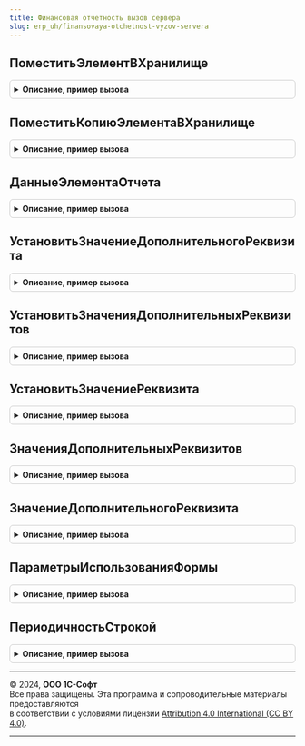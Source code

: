 ```yaml
---
title: Финансовая отчетность вызов сервера
slug: erp_uh/finansovaya-otchetnost-vyzov-servera
---
```



## ПоместитьЭлементВХранилище
<details style="margin: 1em 0; padding: 0.5em; border: 1px solid #ccc; border-radius: 6px;">

<summary style="font-weight: bold; cursor: pointer;">Описание, пример вызова</summary>

```bsl

// Помещает данные переданной строки вида отчета во временное хранилище формы.
//
// Параметры:
//  ПомещаемыйОбъект - СправочникОбъект.ЭлементыФинансовыхОтчетов, Структура - помещаемый объект.
//  АдресХранилища - Строка, УникальныйИдентификатор - адрес временного хранилища
//  ОчиститьСсылки - Булево - Если истина тогда ссылка элемента справочника и ссылка владельца отчета будут очищены.
//  					При записи такого элемента отчета будет сформирована новая ссылка т.о. помещаемый элемент
//  					будет скопирован.
//
// Возвращаемое значение:
//   Строка   - Адрес элемента в хранилище.
//
Функция ПоместитьЭлементВХранилище(ПомещаемыйОбъект, АдресХранилища = Неопределено, ОчиститьСсылки = Ложь) Экспорт
```

Пример вызова
```bsl
Результат = ФинансоваяОтчетностьВызовСервера.ПоместитьЭлементВХранилище(ПомещаемыйОбъект, АдресХранилища, ОчиститьСсылки);
```
</details>

## ПоместитьКопиюЭлементаВХранилище
<details style="margin: 1em 0; padding: 0.5em; border: 1px solid #ccc; border-radius: 6px;">

<summary style="font-weight: bold; cursor: pointer;">Описание, пример вызова</summary>

```bsl

// Помещает данные переданной строки вида отчета во временное хранилище формы без ссылки элемента справочника.
// При записи такого элемента отчета будет сформирована новая ссылка т.о. помещаемый элемент будет скопирован.
//
// Параметры:
//  ПомещаемыйОбъект - Произвольный - помещаемый объект
//  АдресХранилища - Строка - адрес временного хранилища.
//
// Возвращаемое значение:
//   Строка - Адрес элемента в хранилище.
//
Функция ПоместитьКопиюЭлементаВХранилище(ПомещаемыйОбъект, АдресХранилища = Неопределено) Экспорт
```

Пример вызова
```bsl
Результат = ФинансоваяОтчетностьВызовСервера.ПоместитьКопиюЭлементаВХранилище(ПомещаемыйОбъект, АдресХранилища);
```
</details>

## ДанныеЭлементаОтчета
<details style="margin: 1em 0; padding: 0.5em; border: 1px solid #ccc; border-radius: 6px;">

<summary style="font-weight: bold; cursor: pointer;">Описание, пример вызова</summary>

```bsl

// Возвращает данные элемента отчета
//
// Параметры:
// 	ЭлементОтчета - СправочникОбъект.ЭлементыФинансовыхОтчетов, Структура - Описание
// 	ЗначенияРеквизитов - Соответствие, Неопределено - Описание:
// * Ключ - СправочникСсылка.ЭлементыФинансовыхОтчетов -
// * Значение - см. ФинансоваяОтчетностьКлиентСервер.СтруктураЭлементаОтчета
// Возвращаемое значение:
// 	Структура, Неопределено, Произвольный - Описание:
// * ИсточникиЗначений - ТаблицаЗначений - описание:
// 		** Источник - СправочникСсылка.ЭлементыФинансовыхОтчетов, Строка - элемент или его адрес во временном хранилище.
// 		** ДобавляемыеЗначенияДокумента - Булево -
// * РасшифровкаПолейОтбораЭО - ТаблицаЗначений - описание:
// 		** ЭлементОтчета - СправочникСсылка.ЭлементыФинансовыхОтчетов, Строка - элемент или его адрес во временном хранилище.
// 		** КлючЭлементаОформления - УникальныйИдентификатор -
// 		** ИмяПоляОтбора - Строка -
// 		** ИмяРесурса - Строка -
// * ОформляемыеКолонки - ТаблицаЗначений - описание:
// 		** ЭлементОтчета - СправочникСсылка.ЭлементыФинансовыхОтчетов, Строка - элемент или его адрес во временном хранилище.
// 		** КлючЭлементаОформления - УникальныйИдентификатор -
// * ОформляемыеСтроки - ТаблицаЗначений - описание:
// 		** ЭлементОтчета - СправочникСсылка.ЭлементыФинансовыхОтчетов, Строка - элемент или его адрес во временном хранилище.
// 		** КлючЭлементаОформления - УникальныйИдентификатор -
// * ЭлементыОформления - ТаблицаЗначений - описание:
// 		** Оформление - ХранилищеЗначения -
// 		** Условие - ХранилищеЗначения -
// 		** ТипОформляемойОбласти - ПеречислениеСсылка.ТипыОформляемыхОбластейБюджетныхОтчетов -
// 		** КлючЭлементаОформления - УникальныйИдентификатор -
// * ДополнительныеПоля - ТаблицаЗначений - описание:
// 		** Реквизит - Строка -
// 		** Наименование - Строка -
// 		** ВыводитьЗаголовок - Булево -
// 		** ВОтдельнойКолонке - Булево -
// * ЭлементыТаблицы - ТаблицаЗначений -:
// 		** Строка - СправочникСсылка.ЭлементыФинансовыхОтчетов, Строка - элемент или его адрес во временном хранилище.
// 		** Колонка - СправочникСсылка.ЭлементыФинансовыхОтчетов, Строка - элемент или его адрес во временном хранилище.
// 		** Элемент - СправочникСсылка.ЭлементыФинансовыхОтчетов, Строка - элемент или его адрес во временном хранилище.
// * ОперандыФормулы - ТаблицаЗначений - описание:
// 		** Идентификатор - Строка -
// 		** Операнд - СправочникСсылка.ЭлементыФинансовыхОтчетов, Строка - элемент или его адрес во временном хранилище.
// * РеквизитыВидаЭлемента - ТаблицаЗначений - описание:
// 		** Реквизит - ПланВидовХарактеристикСсылка.РеквизитыЭлементовФинансовыхОтчетов -
// 		** Значение - Характеристика.РеквизитыЭлементовФинансовыхОтчетов -
// * СвязанныйЭлемент - СправочникСсылка.ЭлементыФинансовыхОтчетов, Строка - элемент или его адрес во временном хранилище.
// * ЗначениеАналитики -Характеристика.АналитикиСтатейБюджетов -
// * ЕстьНастройки - Булево -
// * ДополнительныйОтбор - ХранилищеЗначения -
// * Комментарий - Строка -
// * ОбратныйЗнак - Булево -
// * НаименованиеДляПечати - Строка -
// * ВидЭлемента - ПеречислениеСсылка.ВидыЭлементовФинансовогоОтчета -
// * Код - Число -
// * Наименование - Строка -
// * Владелец - СправочникСсылка.ВидыФинансовыхОтчетов, СправочникСсылка.ВидыБюджетов -
// * Ссылка - СправочникСсылка.ЭлементыФинансовыхОтчетов, Строка - элемент или его адрес во временном хранилище.
Функция ДанныеЭлементаОтчета(ЭлементОтчета, ЗначенияРеквизитов = Неопределено) Экспорт
```

Пример вызова
```bsl
Результат = ФинансоваяОтчетностьВызовСервера.ДанныеЭлементаОтчета(ЭлементОтчета, ЗначенияРеквизитов);
```
</details>

## УстановитьЗначениеДополнительногоРеквизита
<details style="margin: 1em 0; padding: 0.5em; border: 1px solid #ccc; border-radius: 6px;">

<summary style="font-weight: bold; cursor: pointer;">Описание, пример вызова</summary>

```bsl

// Процедура устанавливает значение дополнительного реквизита элемента финансового отчета.
//
// Параметры:
//  Источник - Произвольный - объект или адрес структуры элемента в хранилище
//  Реквизит - Строка, ПланВидовХарактеристикСсылка.РеквизитыЭлементовФинансовыхОтчетов - имя реквизита
//  Значение - Произвольный - значение реквизита.
//
Процедура УстановитьЗначениеДополнительногоРеквизита(Источник, Знач Реквизит, Значение) Экспорт
```

Пример вызова
```bsl
ФинансоваяОтчетностьВызовСервера.УстановитьЗначениеДополнительногоРеквизита(Источник, Реквизит, Значение) 
```
</details>

## УстановитьЗначенияДополнительныхРеквизитов
<details style="margin: 1em 0; padding: 0.5em; border: 1px solid #ccc; border-radius: 6px;">

<summary style="font-weight: bold; cursor: pointer;">Описание, пример вызова</summary>

```bsl

// Процедура устанавливает значение дополнительного реквизита элемента финансового отчета.
//
// Параметры:
//  Источник - Произвольный - объект или адрес структуры элемента в хранилище
//  Реквизиты - Структура - реквизиты для установки.
//
Процедура УстановитьЗначенияДополнительныхРеквизитов(Источник, Реквизиты) Экспорт
```

Пример вызова
```bsl
ФинансоваяОтчетностьВызовСервера.УстановитьЗначенияДополнительныхРеквизитов(Источник, Реквизиты) 
```
</details>

## УстановитьЗначениеРеквизита
<details style="margin: 1em 0; padding: 0.5em; border: 1px solid #ccc; border-radius: 6px;">

<summary style="font-weight: bold; cursor: pointer;">Описание, пример вызова</summary>

```bsl

// Процедура устанавливает значение реквизита элемента финансового отчета в хранилище.
//
// Параметры:
//  АдресХранилища - Строка - адрес структуры элемента
//  СтруктураЗначений - Структура - реквизиты для установки.
//
Процедура УстановитьЗначениеРеквизита(АдресХранилища, СтруктураЗначений) Экспорт
```

Пример вызова
```bsl
ФинансоваяОтчетностьВызовСервера.УстановитьЗначениеРеквизита(АдресХранилища, СтруктураЗначений) 
```
</details>

## ЗначенияДополнительныхРеквизитов
<details style="margin: 1em 0; padding: 0.5em; border: 1px solid #ccc; border-radius: 6px;">

<summary style="font-weight: bold; cursor: pointer;">Описание, пример вызова</summary>

```bsl

// Функция возвращает значения дополнительных реквизитов элемента финансового отчета.
//
// Параметры:
//  СсылкаНаЭлемент - СправочникОбъект.ЭлементыФинансовыхОтчетов, СправочникСсылка.ЭлементыФинансовыхОтчетов, Структура, Строка -
//                    объект или адрес структуры элемента в хранилище.
//  Реквизиты - Структура - реквизиты для получения.
//
// Возвращаемое значение:
//   Структура - значение дополнительного реквизита.
//
Функция ЗначенияДополнительныхРеквизитов(СсылкаНаЭлемент, Реквизиты) Экспорт
```

Пример вызова
```bsl
Результат = ФинансоваяОтчетностьВызовСервера.ЗначенияДополнительныхРеквизитов(СсылкаНаЭлемент, Реквизиты) 
```
</details>

## ЗначениеДополнительногоРеквизита
<details style="margin: 1em 0; padding: 0.5em; border: 1px solid #ccc; border-radius: 6px;">

<summary style="font-weight: bold; cursor: pointer;">Описание, пример вызова</summary>

```bsl

// Функция возвращает значение дополнительного реквизита элемента финансового отчета.
//
// Параметры:
//  СсылкаНаЭлемент - Произвольный - объект или адрес структуры элемента в хранилище
//  Реквизит - строка - реквизит для получения.
//
// Возвращаемое значение:
//   Произвольный   - значение дополнительного реквизита.
//
Функция ЗначениеДополнительногоРеквизита(СсылкаНаЭлемент, Реквизит) Экспорт
```

Пример вызова
```bsl
Результат = ФинансоваяОтчетностьВызовСервера.ЗначениеДополнительногоРеквизита(СсылкаНаЭлемент, Реквизит) 
```
</details>

## ПараметрыИспользованияФормы
<details style="margin: 1em 0; padding: 0.5em; border: 1px solid #ccc; border-radius: 6px;">

<summary style="font-weight: bold; cursor: pointer;">Описание, пример вызова</summary>

```bsl

// Функция определяет имя формы элемента справочника для редактирования элемента финансового отчета.
//
// Параметры:
//  ВидЭлемента - ПеречислениеСсылка.ВидыЭлементовФинансовогоОтчета - вид элемента для которого необходимо определить форму
//  Элемент - Строка - адрес во временном хранилище по которому расположены все данные элемента
//  ДополнительныйРежим - ПеречислениеСсылка.ДополнительныеРежимыЭлементовОтчетов - признак дополнительного режима формы.
//  ОткрытиеФормыЭлементаБюджетногоОтчета - Булево - флаг открытия формы бюджетного отчета, заполняется только при отрытии формы.
//
// Возвращаемое значение:
//   Структура - Структура с параметрами:
//    *ИмяФормы - Строка - Имя формы справочника.
//    *Реквизиты - Структура - Структура реквизитов.
//
Функция ПараметрыИспользованияФормы(ВидЭлемента, Элемент, ДополнительныйРежим = Неопределено, ОткрытиеФормыЭлементаБюджетногоОтчета = Ложь) Экспорт
```

Пример вызова
```bsl
Результат = ФинансоваяОтчетностьВызовСервера.ПараметрыИспользованияФормы(ВидЭлемента, Элемент, ДополнительныйРежим, ОткрытиеФормыЭлементаБюджетногоОтчета);
```
</details>

## ПериодичностьСтрокой
<details style="margin: 1em 0; padding: 0.5em; border: 1px solid #ccc; border-radius: 6px;">

<summary style="font-weight: bold; cursor: pointer;">Описание, пример вызова</summary>

```bsl

// Возвращает имя значения перечисления Периодичность
//
// Параметры:
// 	Периодичность - ПеречислениеСсылка.Периодичность - значение периодичности.
// 	              - Неопределено - если значение периодичности не задано.
//
// Возвращаемое значение:
// 	Строка - Имя перечисления перечисления периодичности,
// 	         пустая строка, если значение периодичности не задано.
//
Функция ПериодичностьСтрокой(Периодичность) Экспорт
```

Пример вызова
```bsl
Результат = ФинансоваяОтчетностьВызовСервера.ПериодичностьСтрокой(Периодичность) 
```
</details>

---

© 2024, **ООО 1С-Софт**  
Все права защищены. Эта программа и сопроводительные материалы предоставляются  
в соответствии с условиями лицензии [Attribution 4.0 International (CC BY 4.0)](https://creativecommons.org/licenses/by/4.0/legalcode).

---
